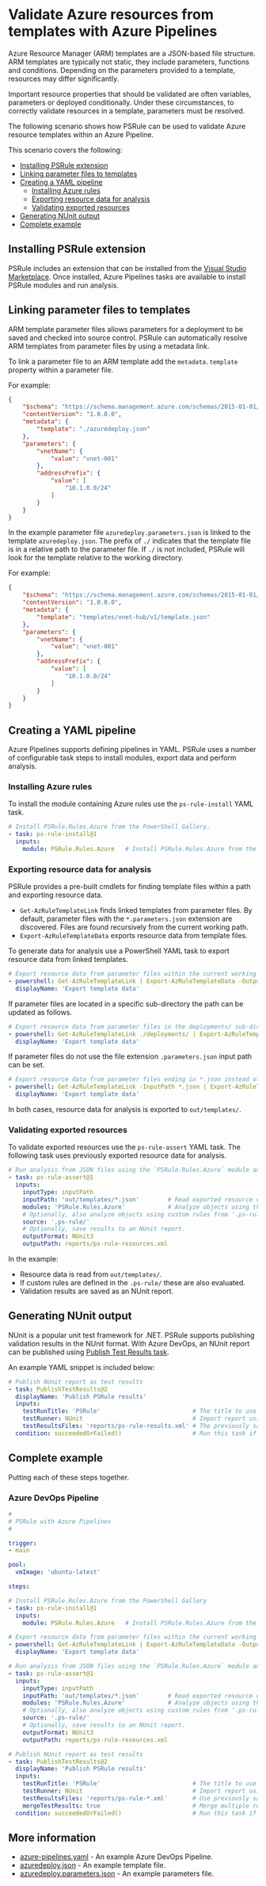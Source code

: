 # Validate Azure resources from templates with Azure Pipelines

Azure Resource Manager (ARM) templates are a JSON-based file structure.
ARM templates are typically not static, they include parameters, functions and conditions.
Depending on the parameters provided to a template, resources may differ significantly.

Important resource properties that should be validated are often variables, parameters or deployed conditionally.
Under these circumstances, to correctly validate resources in a template, parameters must be resolved.

The following scenario shows how PSRule can be used to validate Azure resource templates within an Azure Pipeline.

This scenario covers the following:

- [Installing PSRule extension](#installing-psrule-extension)
- [Linking parameter files to templates](#linking-parameter-files-to-templates)
- [Creating a YAML pipeline](#creating-a-yaml-pipeline)
  - [Installing Azure rules](#installing-azure-rules)
  - [Exporting resource data for analysis](#exporting-resource-data-for-analysis)
  - [Validating exported resources](#validating-exported-resources)
- [Generating NUnit output](#generating-nunit-output)
- [Complete example](#complete-example)

## Installing PSRule extension

PSRule includes an extension that can be installed from the [Visual Studio Marketplace][extension].
Once installed, Azure Pipelines tasks are available to install PSRule modules and run analysis.

## Linking parameter files to templates

ARM template parameter files allows parameters for a deployment to be saved and checked into source control.
PSRule can automatically resolve ARM templates from parameter files by using a metadata link.

To link a parameter file to an ARM template add the `metadata.template` property within a parameter file.

For example:

```json
{
    "$schema": "https://schema.management.azure.com/schemas/2015-01-01/deploymentParameters.json#",
    "contentVersion": "1.0.0.0",
    "metadata": {
        "template": "./azuredeploy.json"
    },
    "parameters": {
        "vnetName": {
            "value": "vnet-001"
        },
        "addressPrefix": {
            "value": [
                "10.1.0.0/24"
            ]
        }
    }
}
```

In the example parameter file `azuredeploy.parameters.json` is linked to the template `azuredeploy.json`.
The prefix of `./` indicates that the template file is in a relative path to the parameter file.
If `./` is not included, PSRule will look for the template relative to the working directory.

For example:

```json
{
    "$schema": "https://schema.management.azure.com/schemas/2015-01-01/deploymentParameters.json#",
    "contentVersion": "1.0.0.0",
    "metadata": {
        "template": "templates/vnet-hub/v1/template.json"
    },
    "parameters": {
        "vnetName": {
            "value": "vnet-001"
        },
        "addressPrefix": {
            "value": [
                "10.1.0.0/24"
            ]
        }
    }
}
```

## Creating a YAML pipeline

Azure Pipelines supports defining pipelines in YAML.
PSRule uses a number of configurable task steps to install modules, export data and perform analysis.

### Installing Azure rules

To install the module containing Azure rules use the `ps-rule-install` YAML task.

```yaml
# Install PSRule.Rules.Azure from the PowerShell Gallery.
- task: ps-rule-install@1
  inputs:
    module: PSRule.Rules.Azure   # Install PSRule.Rules.Azure from the PowerShell Gallery.
```

### Exporting resource data for analysis

PSRule provides a pre-built cmdlets for finding template files within a path and exporting resource data.

- `Get-AzRuleTemplateLink` finds linked templates from parameter files.
By default, parameter files with the `*.parameters.json` extension are discovered.
Files are found recursively from the current working path.
- `Export-AzRuleTemplateData` exports resource data from template files.

To generate data for analysis use a PowerShell YAML task to export resource data from linked templates.

```yaml
# Export resource data from parameter files within the current working directory.
- powershell: Get-AzRuleTemplateLink | Export-AzRuleTemplateData -OutputPath out/templates/;
  displayName: 'Export template data'
```

If parameter files are located in a specific sub-directory the path can be updated as follows.

```yaml
# Export resource data from parameter files in the deployments/ sub-directory.
- powershell: Get-AzRuleTemplateLink ./deployments/ | Export-AzRuleTemplateData -OutputPath out/templates/;
  displayName: 'Export template data'
```

If parameter files do not use the file extension `.parameters.json` input path can be set.

```yaml
# Export resource data from parameter files ending in *.json instead of default *.parameters.json.
- powershell: Get-AzRuleTemplateLink -InputPath *.json | Export-AzRuleTemplateData -OutputPath out/templates/;
  displayName: 'Export template data'
```

In both cases, resource data for analysis is exported to `out/templates/`.

### Validating exported resources

To validate exported resources use the `ps-rule-assert` YAML task.
The following task uses previously exported resource data for analysis.

```yaml
# Run analysis from JSON files using the `PSRule.Rules.Azure` module and custom rules from `.ps-rule/`.
- task: ps-rule-assert@1
  inputs:
    inputType: inputPath
    inputPath: 'out/templates/*.json'        # Read exported resource data from 'out/templates/'.
    modules: 'PSRule.Rules.Azure'            # Analyze objects using the rules within the PSRule.Rules.Azure PowerShell module.
    # Optionally, also analyze objects using custom rules from '.ps-rule/'.
    source: '.ps-rule/'
    # Optionally, save results to an NUnit report.
    outputFormat: NUnit3
    outputPath: reports/ps-rule-resources.xml
```

In the example:

- Resource data is read from `out/templates/`.
- If custom rules are defined in the `.ps-rule/` these are also evaluated.
- Validation results are saved as an NUnit report.

## Generating NUnit output

NUnit is a popular unit test framework for .NET.
PSRule supports publishing validation results in the NUnit format.
With Azure DevOps, an NUnit report can be published using [Publish Test Results task][publish-test-results].

An example YAML snippet is included below:

```yaml
# Publish NUnit report as test results
- task: PublishTestResults@2
  displayName: 'Publish PSRule results'
  inputs:
    testRunTitle: 'PSRule'                          # The title to use for the test run.
    testRunner: NUnit                               # Import report using the NUnit format.
    testResultsFiles: 'reports/ps-rule-results.xml' # The previously saved NUnit report.
  condition: succeededOrFailed()                    # Run this task if previous steps succeeded of failed.
```

## Complete example

Putting each of these steps together.

### Azure DevOps Pipeline

```yaml
#
# PSRule with Azure Pipelines
#

trigger:
- main

pool:
  vmImage: 'ubuntu-latest'

steps:

# Install PSRule.Rules.Azure from the PowerShell Gallery
- task: ps-rule-install@1
  inputs:
    module: PSRule.Rules.Azure   # Install PSRule.Rules.Azure from the PowerShell Gallery.

# Export resource data from parameter files within the current working directory.
- powershell: Get-AzRuleTemplateLink | Export-AzRuleTemplateData -OutputPath out/templates/;
  displayName: 'Export template data'

# Run analysis from JSON files using the `PSRule.Rules.Azure` module and custom rules from `.ps-rule/`.
- task: ps-rule-assert@1
  inputs:
    inputType: inputPath
    inputPath: 'out/templates/*.json'        # Read exported resource data from 'out/templates/'.
    modules: 'PSRule.Rules.Azure'            # Analyze objects using the rules within the PSRule.Rules.Azure PowerShell module.
    # Optionally, also analyze objects using custom rules from '.ps-rule/'.
    source: '.ps-rule/'
    # Optionally, save results to an NUnit report.
    outputFormat: NUnit3
    outputPath: reports/ps-rule-resources.xml

# Publish NUnit report as test results
- task: PublishTestResults@2
  displayName: 'Publish PSRule results'
  inputs:
    testRunTitle: 'PSRule'                          # The title to use for the test run.
    testRunner: NUnit                               # Import report using the NUnit format.
    testResultsFiles: 'reports/ps-rule-*.xml'       # Use previously saved NUnit reports.
    mergeTestResults: true                          # Merge multiple reports.
  condition: succeededOrFailed()                    # Run this task if previous steps succeeded of failed.

```

## More information

- [azure-pipelines.yaml](azure-pipelines.yaml) - An example Azure DevOps Pipeline.
- [azuredeploy.json](azuredeploy.json) - An example template file.
- [azuredeploy.parameters.json](azuredeploy.parameters.json) - An example parameters file.

[publish-test-results]: https://docs.microsoft.com/en-us/azure/devops/pipelines/tasks/test/publish-test-results
[extension]: https://marketplace.visualstudio.com/items?itemName=bewhite.ps-rule
